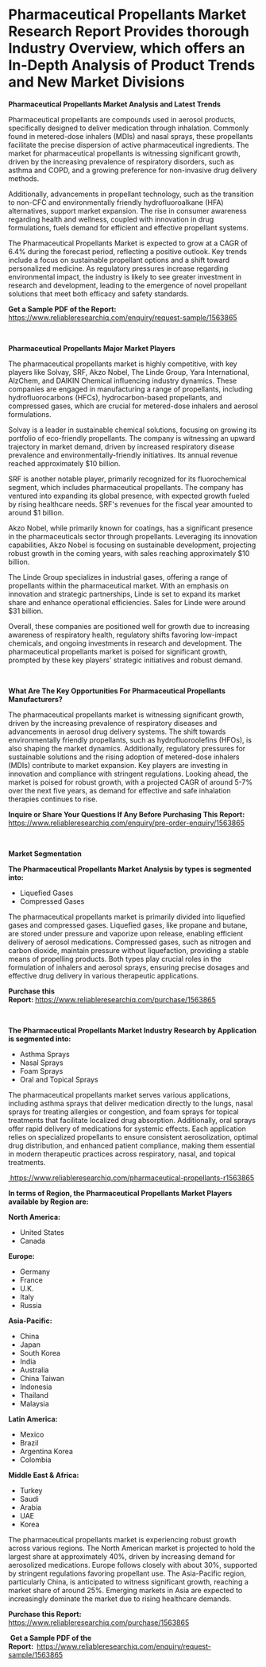 <p><h1>Pharmaceutical Propellants Market Research Report Provides thorough Industry Overview, which offers an In-Depth Analysis of Product Trends and New Market Divisions</h1></p><p><strong>Pharmaceutical Propellants Market Analysis and Latest Trends</strong></p>
<p><p>Pharmaceutical propellants are compounds used in aerosol products, specifically designed to deliver medication through inhalation. Commonly found in metered-dose inhalers (MDIs) and nasal sprays, these propellants facilitate the precise dispersion of active pharmaceutical ingredients. The market for pharmaceutical propellants is witnessing significant growth, driven by the increasing prevalence of respiratory disorders, such as asthma and COPD, and a growing preference for non-invasive drug delivery methods.</p><p>Additionally, advancements in propellant technology, such as the transition to non-CFC and environmentally friendly hydrofluoroalkane (HFA) alternatives, support market expansion. The rise in consumer awareness regarding health and wellness, coupled with innovation in drug formulations, fuels demand for efficient and effective propellant systems.</p><p>The Pharmaceutical Propellants Market is expected to grow at a CAGR of 6.4% during the forecast period, reflecting a positive outlook. Key trends include a focus on sustainable propellant options and a shift toward personalized medicine. As regulatory pressures increase regarding environmental impact, the industry is likely to see greater investment in research and development, leading to the emergence of novel propellant solutions that meet both efficacy and safety standards.</p></p>
<p><strong>Get a Sample PDF of the Report:&nbsp;</strong> <a href="https://www.reliableresearchiq.com/enquiry/request-sample/1563865?utm_campaign=1141&utm_medium=2&utm_source=Github&utm_content=ia&utm_term=19042025&utm_id=pharmaceutical-propellants">https://www.reliableresearchiq.com/enquiry/request-sample/1563865</a></p>
<p>&nbsp;</p>
<p><strong>Pharmaceutical Propellants Major Market Players</strong></p>
<p><p>The pharmaceutical propellants market is highly competitive, with key players like Solvay, SRF, Akzo Nobel, The Linde Group, Yara International, AlzChem, and DAIKIN Chemical influencing industry dynamics. These companies are engaged in manufacturing a range of propellants, including hydrofluorocarbons (HFCs), hydrocarbon-based propellants, and compressed gases, which are crucial for metered-dose inhalers and aerosol formulations.</p><p>Solvay is a leader in sustainable chemical solutions, focusing on growing its portfolio of eco-friendly propellants. The company is witnessing an upward trajectory in market demand, driven by increased respiratory disease prevalence and environmentally-friendly initiatives. Its annual revenue reached approximately $10 billion.</p><p>SRF is another notable player, primarily recognized for its fluorochemical segment, which includes pharmaceutical propellants. The company has ventured into expanding its global presence, with expected growth fueled by rising healthcare needs. SRF's revenues for the fiscal year amounted to around $1 billion.</p><p>Akzo Nobel, while primarily known for coatings, has a significant presence in the pharmaceuticals sector through propellants. Leveraging its innovation capabilities, Akzo Nobel is focusing on sustainable development, projecting robust growth in the coming years, with sales reaching approximately $10 billion.</p><p>The Linde Group specializes in industrial gases, offering a range of propellants within the pharmaceutical market. With an emphasis on innovation and strategic partnerships, Linde is set to expand its market share and enhance operational efficiencies. Sales for Linde were around $31 billion.</p><p>Overall, these companies are positioned well for growth due to increasing awareness of respiratory health, regulatory shifts favoring low-impact chemicals, and ongoing investments in research and development. The pharmaceutical propellants market is poised for significant growth, prompted by these key players' strategic initiatives and robust demand.</p></p>
<p>&nbsp;</p>
<p><strong>What Are The Key Opportunities For Pharmaceutical Propellants Manufacturers?</strong></p>
<p><p>The pharmaceutical propellants market is witnessing significant growth, driven by the increasing prevalence of respiratory diseases and advancements in aerosol drug delivery systems. The shift towards environmentally friendly propellants, such as hydrofluoroolefins (HFOs), is also shaping the market dynamics. Additionally, regulatory pressures for sustainable solutions and the rising adoption of metered-dose inhalers (MDIs) contribute to market expansion. Key players are investing in innovation and compliance with stringent regulations. Looking ahead, the market is poised for robust growth, with a projected CAGR of around 5-7% over the next five years, as demand for effective and safe inhalation therapies continues to rise.</p></p>
<p><strong>Inquire or Share Your Questions If Any Before Purchasing This Report:</strong> <a href="https://www.reliableresearchiq.com/enquiry/pre-order-enquiry/1563865?utm_campaign=1141&utm_medium=2&utm_source=Github&utm_content=ia&utm_term=19042025&utm_id=pharmaceutical-propellants">https://www.reliableresearchiq.com/enquiry/pre-order-enquiry/1563865</a></p>
<p>&nbsp;</p>
<p><strong>Market Segmentation</strong></p>
<p><strong>The Pharmaceutical Propellants Market Analysis by types is segmented into:</strong></p>
<p><ul><li>Liquefied Gases</li><li>Compressed Gases</li></ul></p>
<p><p>The pharmaceutical propellants market is primarily divided into liquefied gases and compressed gases. Liquefied gases, like propane and butane, are stored under pressure and vaporize upon release, enabling efficient delivery of aerosol medications. Compressed gases, such as nitrogen and carbon dioxide, maintain pressure without liquefaction, providing a stable means of propelling products. Both types play crucial roles in the formulation of inhalers and aerosol sprays, ensuring precise dosages and effective drug delivery in various therapeutic applications.</p></p>
<p><strong>Purchase this Report:&nbsp;</strong><a href="https://www.reliableresearchiq.com/purchase/1563865?utm_campaign=1141&utm_medium=2&utm_source=Github&utm_content=ia&utm_term=19042025&utm_id=pharmaceutical-propellants">https://www.reliableresearchiq.com/purchase/1563865</a></p>
<p>&nbsp;</p>
<p><strong>The Pharmaceutical Propellants Market Industry Research by Application is segmented into:</strong></p>
<p><ul><li>Asthma Sprays</li><li>Nasal Sprays</li><li>Foam Sprays</li><li>Oral and Topical Sprays</li></ul></p>
<p><p>The pharmaceutical propellants market serves various applications, including asthma sprays that deliver medication directly to the lungs, nasal sprays for treating allergies or congestion, and foam sprays for topical treatments that facilitate localized drug absorption. Additionally, oral sprays offer rapid delivery of medications for systemic effects. Each application relies on specialized propellants to ensure consistent aerosolization, optimal drug distribution, and enhanced patient compliance, making them essential in modern therapeutic practices across respiratory, nasal, and topical treatments.</p></p>
<p><a href="https://www.reliableresearchiq.com/pharmaceutical-propellants-r1563865?utm_campaign=1141&utm_medium=2&utm_source=Github&utm_content=ia&utm_term=19042025&utm_id=pharmaceutical-propellants">&nbsp;https://www.reliableresearchiq.com/pharmaceutical-propellants-r1563865</a></p>
<p><strong>In terms of Region, the Pharmaceutical Propellants Market Players available by Region are:</strong></p>
<p>
    <p> <strong> North America: </strong>
        <ul>
            <li>United States</li>
            <li>Canada</li>
        </ul>
        </p> 
    <p> <strong> Europe: </strong>
        <ul>
            <li>Germany</li>
            <li>France</li>
            <li>U.K.</li>
            <li>Italy</li>
            <li>Russia</li>
        </ul>
        </p> 
    <p> <strong> Asia-Pacific: </strong>
        <ul>
            <li>China</li>
            <li>Japan</li>
            <li>South Korea</li>
            <li>India</li>
            <li>Australia</li>
            <li>China Taiwan</li>
            <li>Indonesia</li>
            <li>Thailand</li>
            <li>Malaysia</li>
        </ul>
        </p> 
    <p> <strong> Latin America: </strong>
        <ul>
            <li>Mexico</li>
            <li>Brazil</li>
            <li>Argentina Korea</li>
            <li>Colombia</li>
        </ul>
        </p> 
    <p> <strong> Middle East & Africa: </strong>
        <ul>
            <li>Turkey</li>
            <li>Saudi</li>
            <li>Arabia</li>
            <li>UAE</li>
            <li>Korea</li>
        </ul>
    </p>
    </p>
<p><p>The pharmaceutical propellants market is experiencing robust growth across various regions. The North American market is projected to hold the largest share at approximately 40%, driven by increasing demand for aerosolized medications. Europe follows closely with about 30%, supported by stringent regulations favoring propellant use. The Asia-Pacific region, particularly China, is anticipated to witness significant growth, reaching a market share of around 25%. Emerging markets in Asia are expected to increasingly dominate the market due to rising healthcare demands.</p></p>
<p><strong>Purchase this Report: </strong><a href="https://www.reliableresearchiq.com/purchase/1563865?utm_campaign=1141&utm_medium=2&utm_source=Github&utm_content=ia&utm_term=19042025&utm_id=pharmaceutical-propellants">https://www.reliableresearchiq.com/purchase/1563865</a></p>
<p>&nbsp;<strong>Get a Sample PDF of the Report:&nbsp;&nbsp;</strong><a href="https://www.reliableresearchiq.com/enquiry/request-sample/1563865?utm_campaign=1141&utm_medium=2&utm_source=Github&utm_content=ia&utm_term=19042025&utm_id=pharmaceutical-propellants">https://www.reliableresearchiq.com/enquiry/request-sample/1563865</a></p>
<p><strong></strong></p>
<p><p></p><p></p><p></p></p>